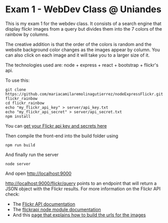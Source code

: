 # Exam 1 - WebDev Class @ Uniandes

This is my exam 1 for the webdev class. It consists of a search engine that display
flickr images from a query but divides them into the 7 colors of the rainbow by columns.

The creative addition is that the order of the colors is random and the website
background color changes as the images appear by column. You can also click on each image
and it will take you to a larger size of it.

The technologies used are: node + express + react + bootstrap + flickr's api.

To use this:

```
git clone https://github.com/mariacamilaremolinagutierrez/nodeExpressFlickr.git flickr_rainbow
cd flickr_rainbow
echo "my_flickr_api_key" > server/api_key.txt
echo "my_flickr_api_secret" > server/api_secret.txt
npm install
```
You can [get your Flickr api key and secrets here](https://www.flickr.com/services/apps/create/)

Then compile the front-end into the build folder using

```
npm run build
```

And finally run the server

```
node server
```
And open [http://localhost:9000](http://localhost:9000)

[http://localhost:9000/flickr/query](http://localhost:9000/flickr/query) points to an endpoint that will return a JSON object with the Flickr results. For more information on the Flickr API check:
* The [Flickr API documentation](https://www.flickr.com/services/api/)
* The [flickrapi node module documentation](https://www.npmjs.com/package/flickrapi)
* And this [page that explains how to build the urls for the images](https://www.flickr.com/services/api/misc.urls.html)
